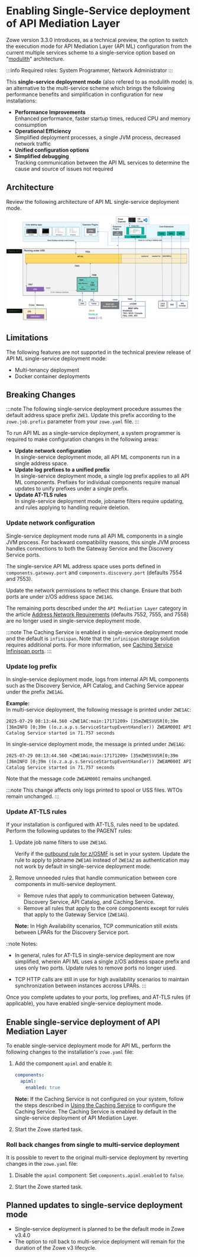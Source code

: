 # Enabling Single-Service deployment of API Mediation Layer

Zowe version 3.3.0 introduces, as a technical preview, the option to switch the execution mode for API Mediation Layer (API ML) configuration from the current multiple services scheme to a single-service option based on "[modulith](https://medium.com/@harsard/understanding-monolith-modulith-and-microservices-f96555545c0c)" architecture.

:::info
Required roles: System Programmer, Network Administrator
:::

This **single-service deployment mode** (also refered to as modulith mode) is an alternative to the multi-service scheme which brings the following performance benefits and simplification in configuration for new installations:

* **Performance Improvements**  
Enhanced performance, faster startup times, reduced CPU and memory consumption
* **Operational Efficiency**  
Simplified deployment processes, a single JVM process, decreased network traffic
* **Unified configuration options**
* **Simplified debugging**  
Tracking communication between the API ML services to determine the cause and source of issues not required 

## Architecture

Review the following architecture of API ML single-service deployment mode.

![Zowe API ML Single-service Architecture Diagram](../../images/common/zowe-architecture-apiml-single-service.png)

## Limitations

The following features are not supported in the technical preview release of API ML single-service deployment mode:

* Multi-tenancy deployment
* Docker container deployments

## Breaking Changes

:::note
The following single-service deployment procedure assumes the default address space prefix `ZWE1`. Update this prefix according to the `zowe.job.prefix` parameter from your `zowe.yaml` file.
:::

To run API ML as a single-service deployment, a system programmer is required to make configuration changes in the following areas:

* **Update network configuration**  
In single-service deployment mode, all API ML components run in a single address space.
* **Update log prefixes to a unified prefix**  
In single-service deployment mode, a single log prefix applies to all API ML components. Prefixes for individual components require manual updates to unify prefixes under a single prefix.
* **Update AT-TLS rules**  
In single-service deployment mode, jobname filters require updating, and rules applying to handling require deletion.

### Update network configuration

Single-service deployment mode runs all API ML components in a single JVM process. For backward compatibility reasons, this single JVM process handles connections to both the Gateway Service and the Discovery Service ports.

The single-service API ML address space uses ports defined in `components.gateway.port` and `components.discovery.port` (defaults 7554 and 7553).

Update the network permissions to reflect this change. Ensure that both ports are under z/OS address space `ZWE1AG`.

The remaining ports described under the `API Mediation Layer` category in the article [Address Network Requirements](../address-network-requirements.md#component-ports) (defaults 7552, 7555, and 7558) are no longer used in single-service deployment mode.

:::note
The Caching Service is enabled in single-service deployment mode and the default is `infinispan`. Note that the  `infinispan` storage solution requires additional ports. For more information, see [Caching Service Infinispan ports](../address-network-requirements.md#caching-service-infinispan-ports).
:::

### Update log prefix

In single-service deployment mode, logs from internal API ML components such as the Discovery Service, API Catalog, and Caching Service appear under the prefix `ZWE1AG`.

**Example:**  
In multi-service deployment, the following message is printed under `ZWE1AC`:

```plaintext
2025-07-29 08:13:44.560 <ZWE1AC:main:17171209> [35mZWESVUSR[0;39m [36mINFO [0;39m ((o.z.a.p.s.ServiceStartupEventHandler)) ZWEAM000I API Catalog Service started in 71.757 seconds
```

In single-service deployment mode, the message is printed under `ZWE1AG`:

```plaintext
2025-07-29 08:13:44.560 <ZWE1AG:main:17171209> [35mZWESVUSR[0;39m [36mINFO [0;39m ((o.z.a.p.s.ServiceStartupEventHandler)) ZWEAM000I API Catalog Service started in 71.757 seconds
```

Note that the message code `ZWEAM000I` remains unchanged.

:::note
This change affects only logs printed to spool or USS files. WTOs remain unchanged.
:::

### Update AT-TLS rules

If your installation is configured with AT-TLS, rules need to be updated. Perform the following updates to the PAGENT rules:

1. Update job name filters to use `ZWE1AG`.
   
   Verify if the [outbound rule for z/OSMF](https://docs.zowe.org/stable/user-guide/configuring-at-tls-for-zowe-server/#outbound-rule-for-zosmf) is set in your system. Update the rule to apply to jobname `ZWE1AG` instead of `ZWE1AZ` as authentication may not work by default in single-service deployment mode.
2. Remove unneeded rules that handle communication between core components in multi-service deployment.

    * Remove rules that apply to communication between Gateway, Discovery Service, API Catalog, and Caching Service.
    * Remove all rules that apply to the core components except for rules that apply to the Gateway Service (`ZWE1AG`).

    **Note:** In High Availability scenarios, TCP communication still exists between LPARs for the Discovery Service port.

::note Notes:
* In general, rules for AT-TLS in single-service deployment are now simplified, wherein API ML uses a single z/OS address space prefix and uses only two ports. Update rules to remove ports no longer used.

* TCP HTTP calls are still in use for high availability scenarios to maintain synchronization between instances accross LPARs.
:::

Once you complete updates to your ports, log prefixes, and AT-TLS rules (if applicable), you have enabled single-service deployment mode.

## Enable single-service deployment of API Mediation Layer

To enable single-service deployment mode for API ML, perform the following changes to the installation's `zowe.yaml` file:

1. Add the component `apiml` and enable it:

    ```yaml
    components:
      apiml:
        enabled: true
    ```

    **Note:** If the Caching Service is not configured on your system, follow the steps described in [Using the Caching Service](./api-mediation-caching-service.md) to configure the Caching Service. The Caching Service is enabled by default in the single-service deployment of API Mediation Layer.

2. Start the Zowe started task.

### Roll back changes from single to multi-service deployment

It is possible to revert to the original multi-service deployment by reverting changes in the `zowe.yaml` file:

1. Disable the `apiml` component:
    Set `components.apiml.enabled` to `false`.

2. Start the Zowe started task.

## Planned updates to single-service deployment mode

* Single-service deployment is planned to be the default mode in Zowe v3.4.0
* The option to roll back to multi-service deployment will remain for the duration of the Zowe v3 lifecycle.
